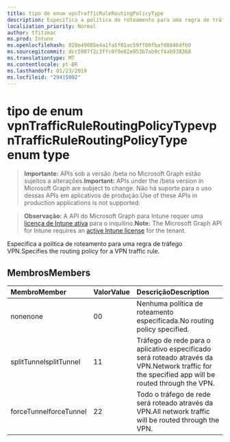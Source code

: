 ```yaml
---
title: tipo de enum vpnTrafficRuleRoutingPolicyType
description: Especifica a política de roteamento para uma regra de tráfego VPN.
localization_priority: Normal
author: tfitzmac
ms.prod: Intune
ms.openlocfilehash: 028e49085e4a1fa5f01ac59ff00fbafd8846dfb9
ms.sourcegitcommit: dcc5907f2c3ffc0f0e82e953b7ab9cf4ab938360
ms.translationtype: MT
ms.contentlocale: pt-BR
ms.lasthandoff: 01/23/2019
ms.locfileid: "29415002"
---
```

# <a name="vpntrafficruleroutingpolicytype-enum-type"></a><span data-ttu-id="39fa6-103">tipo de enum vpnTrafficRuleRoutingPolicyType</span><span class="sxs-lookup"><span data-stu-id="39fa6-103">vpnTrafficRuleRoutingPolicyType enum type</span></span>

> <span data-ttu-id="39fa6-104">**Importante:** APIs sob a versão /beta no Microsoft Graph estão sujeitos a alterações.</span><span class="sxs-lookup"><span data-stu-id="39fa6-104">**Important:** APIs under the /beta version in Microsoft Graph are subject to change.</span></span> <span data-ttu-id="39fa6-105">Não há suporte para o uso dessas APIs em aplicativos de produção.</span><span class="sxs-lookup"><span data-stu-id="39fa6-105">Use of these APIs in production applications is not supported.</span></span>

> <span data-ttu-id="39fa6-106">**Observação:** A API do Microsoft Graph para Intune requer uma [licença de Intune ativa](https://go.microsoft.com/fwlink/?linkid=839381) para o inquilino.</span><span class="sxs-lookup"><span data-stu-id="39fa6-106">**Note:** The Microsoft Graph API for Intune requires an [active Intune license](https://go.microsoft.com/fwlink/?linkid=839381) for the tenant.</span></span>

<span data-ttu-id="39fa6-107">Especifica a política de roteamento para uma regra de tráfego VPN.</span><span class="sxs-lookup"><span data-stu-id="39fa6-107">Specifies the routing policy for a VPN traffic rule.</span></span>

## <a name="members"></a><span data-ttu-id="39fa6-108">Membros</span><span class="sxs-lookup"><span data-stu-id="39fa6-108">Members</span></span>
|<span data-ttu-id="39fa6-109">Membro</span><span class="sxs-lookup"><span data-stu-id="39fa6-109">Member</span></span>|<span data-ttu-id="39fa6-110">Valor</span><span class="sxs-lookup"><span data-stu-id="39fa6-110">Value</span></span>|<span data-ttu-id="39fa6-111">Descrição</span><span class="sxs-lookup"><span data-stu-id="39fa6-111">Description</span></span>|
|:---|:---|:---|
|<span data-ttu-id="39fa6-112">none</span><span class="sxs-lookup"><span data-stu-id="39fa6-112">none</span></span>|<span data-ttu-id="39fa6-113">0</span><span class="sxs-lookup"><span data-stu-id="39fa6-113">0</span></span>|<span data-ttu-id="39fa6-114">Nenhuma política de roteamento especificada.</span><span class="sxs-lookup"><span data-stu-id="39fa6-114">No routing policy specified.</span></span>|
|<span data-ttu-id="39fa6-115">splitTunnel</span><span class="sxs-lookup"><span data-stu-id="39fa6-115">splitTunnel</span></span>|<span data-ttu-id="39fa6-116">1</span><span class="sxs-lookup"><span data-stu-id="39fa6-116">1</span></span>|<span data-ttu-id="39fa6-117">Tráfego de rede para o aplicativo especificado será roteado através da VPN.</span><span class="sxs-lookup"><span data-stu-id="39fa6-117">Network traffic for the specified app will be routed through the VPN.</span></span>|
|<span data-ttu-id="39fa6-118">forceTunnel</span><span class="sxs-lookup"><span data-stu-id="39fa6-118">forceTunnel</span></span>|<span data-ttu-id="39fa6-119">2</span><span class="sxs-lookup"><span data-stu-id="39fa6-119">2</span></span>|<span data-ttu-id="39fa6-120">Todo o tráfego de rede será roteado através da VPN.</span><span class="sxs-lookup"><span data-stu-id="39fa6-120">All network traffic will be routed through the VPN.</span></span>|




